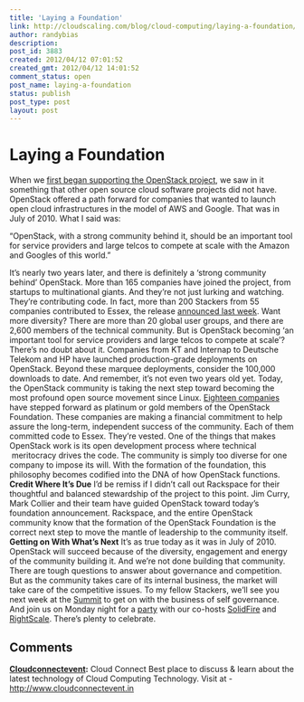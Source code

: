 ```yaml
---
title: 'Laying a Foundation'
link: http://cloudscaling.com/blog/cloud-computing/laying-a-foundation/
author: randybias
description: 
post_id: 3883
created: 2012/04/12 07:01:52
created_gmt: 2012/04/12 14:01:52
comment_status: open
post_name: laying-a-foundation
status: publish
post_type: post
layout: post
---
```


# Laying a Foundation

When we [first began supporting the OpenStack project](http://www.cloudscaling.com/blog/cloud-computing/does-openstack-change-the-cloud-game/), we saw in it something that other open source cloud software projects did not have. OpenStack offered a path forward for companies that wanted to launch open cloud infrastructures in the model of AWS and Google. That was in July of 2010. What I said was: 

“OpenStack, with a strong community behind it, should be an important tool for service providers and large telcos to compete at scale with the Amazon and Googles of this world.”

It’s nearly two years later, and there is definitely a ‘strong community behind’ OpenStack. More than 165 companies have joined the project, from startups to multinational giants. And they’re not just lurking and watching. They’re contributing code. In fact, more than 200 Stackers from 55 companies contributed to Essex, the release [announced last week](http://www.openstack.org/projects/essex/press-release/). Want more diversity? There are more than 20 global user groups, and there are 2,600 members of the technical community. But is OpenStack becoming ‘an important tool for service providers and large telcos to compete at scale’? There’s no doubt about it. Companies from KT and Internap to Deutsche Telekom and HP have launched production-grade deployments on OpenStack. Beyond these marquee deployments, consider the 100,000 downloads to date. And remember, it’s not even two years old yet. Today, the OpenStack community is taking the next step toward becoming the most profound open source movement since Linux. [Eighteen companies](http://www.openstack.org/blog/) have stepped forward as platinum or gold members of the OpenStack Foundation. These companies are making a financial commitment to help assure the long-term, independent success of the community. Each of them committed code to Essex. They’re vested. One of the things that makes OpenStack work is its open development process where technical  meritocracy drives the code. The community is simply too diverse for one company to impose its will. With the formation of the foundation, this philosophy becomes codified into the DNA of how OpenStack functions. **Credit Where It’s Due** I’d be remiss if I didn’t call out Rackspace for their thoughtful and balanced stewardship of the project to this point. Jim Curry, Mark Collier and their team have guided OpenStack toward today’s foundation announcement. Rackspace, and the entire OpenStack community know that the formation of the OpenStack Foundation is the correct next step to move the mantle of leadership to the community itself. **Getting on With What’s Next** It’s as true today as it was in July of 2010. OpenStack will succeed because of the diversity, engagement and energy of the community building it. And we’re not done building that community. There are tough questions to answer about governance and competition. But as the community takes care of its internal business, the market will take care of the competitive issues. To my fellow Stackers, we’ll see you next week at the [Summit](http://www.openstack.org/conference/san-francisco-2012/) to get on with the business of self governance. And join us on Monday night for a [party](http://artandopenstack.eventbrite.com/) with our co-hosts [SolidFire](http://solidfire.com/) and [RightScale](http://www.righscale.com/). There’s plenty to celebrate.

## Comments

**[Cloudconnectevent](#3357 "2012-04-13 01:08:00"):** Cloud Connect Best place to discuss & learn about the latest technology of Cloud Computing Technology. Visit at - http://www.cloudconnectevent.in

